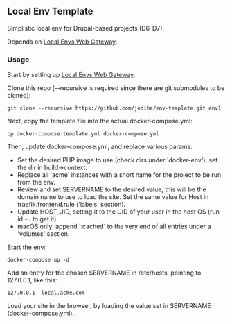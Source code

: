 ## Local Env Template

Simplistic local env for Drupal-based projects (D6-D7).

Depends on [Local Envs Web Gateway](https://github.com/jedihe/envs-web-gateway).

### Usage

Start by setting up [Local Envs Web Gateway](https://github.com/jedihe/envs-web-gateway).

Clone this repo (--recursive is required since there are git submodules to be
cloned):

```
git clone --recursive https://github.com/jedihe/env-template.git env1
```

Next, copy the template file into the actual docker-compose.yml:

```
cp docker-compose.template.yml docker-compose.yml
```

Then, update docker-compose.yml, and replace various params:

- Set the desired PHP image to use (check dirs under 'docker-env'), set the dir
  in build->context.
- Replace all 'acme' instances with a short name for the project to be run from
  the env.
- Review and set SERVERNAME to the desired value, this will be the domain name
  to use to load the site. Set the same value for Host in traefik.frontend.rule
  ('labels' section).
- Update HOST\_UID, setting it to the UID of your user in the host OS (run id
  -u to get it).
- macOS only: append ':cached' to the very end of all entries under a 'volumes'
  section.

Start the env:

```
docker-compose up -d
```

Add an entry for the chosen SERVERNAME in /etc/hosts, pointing to 127.0.0.1,
like this:

```
127.0.0.1  local.acme.com
```

Load your site in the browser, by loading the value set in SERVERNAME
(docker-compose.yml).
